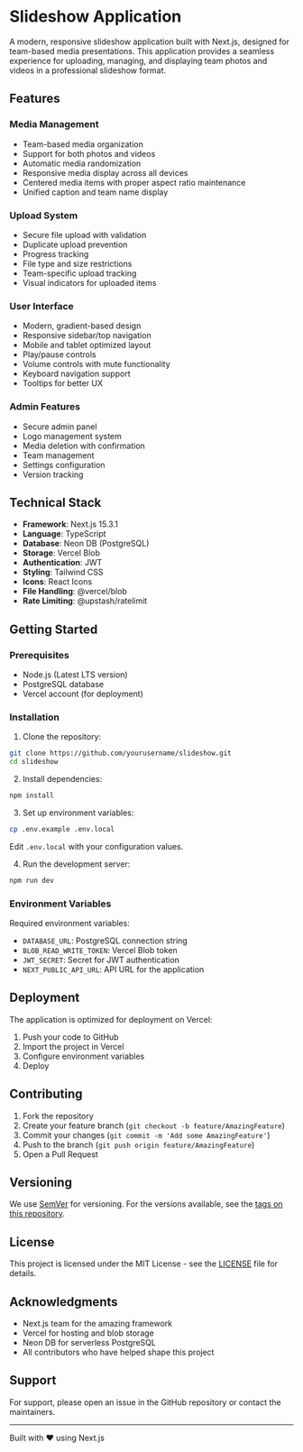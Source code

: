 # Slideshow Application

A modern, responsive slideshow application built with Next.js, designed for team-based media presentations. This application provides a seamless experience for uploading, managing, and displaying team photos and videos in a professional slideshow format.

## Features

### Media Management
- Team-based media organization
- Support for both photos and videos
- Automatic media randomization
- Responsive media display across all devices
- Centered media items with proper aspect ratio maintenance
- Unified caption and team name display

### Upload System
- Secure file upload with validation
- Duplicate upload prevention
- Progress tracking
- File type and size restrictions
- Team-specific upload tracking
- Visual indicators for uploaded items

### User Interface
- Modern, gradient-based design
- Responsive sidebar/top navigation
- Mobile and tablet optimized layout
- Play/pause controls
- Volume controls with mute functionality
- Keyboard navigation support
- Tooltips for better UX

### Admin Features
- Secure admin panel
- Logo management system
- Media deletion with confirmation
- Team management
- Settings configuration
- Version tracking

## Technical Stack

- **Framework**: Next.js 15.3.1
- **Language**: TypeScript
- **Database**: Neon DB (PostgreSQL)
- **Storage**: Vercel Blob
- **Authentication**: JWT
- **Styling**: Tailwind CSS
- **Icons**: React Icons
- **File Handling**: @vercel/blob
- **Rate Limiting**: @upstash/ratelimit

## Getting Started

### Prerequisites
- Node.js (Latest LTS version)
- PostgreSQL database
- Vercel account (for deployment)

### Installation

1. Clone the repository:
```bash
git clone https://github.com/yourusername/slideshow.git
cd slideshow
```

2. Install dependencies:
```bash
npm install
```

3. Set up environment variables:
```bash
cp .env.example .env.local
```
Edit `.env.local` with your configuration values.

4. Run the development server:
```bash
npm run dev
```

### Environment Variables

Required environment variables:
- `DATABASE_URL`: PostgreSQL connection string
- `BLOB_READ_WRITE_TOKEN`: Vercel Blob token
- `JWT_SECRET`: Secret for JWT authentication
- `NEXT_PUBLIC_API_URL`: API URL for the application

## Deployment

The application is optimized for deployment on Vercel:

1. Push your code to GitHub
2. Import the project in Vercel
3. Configure environment variables
4. Deploy

## Contributing

1. Fork the repository
2. Create your feature branch (`git checkout -b feature/AmazingFeature`)
3. Commit your changes (`git commit -m 'Add some AmazingFeature'`)
4. Push to the branch (`git push origin feature/AmazingFeature`)
5. Open a Pull Request

## Versioning

We use [SemVer](http://semver.org/) for versioning. For the versions available, see the [tags on this repository](https://github.com/yourusername/slideshow/tags).

## License

This project is licensed under the MIT License - see the [LICENSE](LICENSE) file for details.

## Acknowledgments

- Next.js team for the amazing framework
- Vercel for hosting and blob storage
- Neon DB for serverless PostgreSQL
- All contributors who have helped shape this project

## Support

For support, please open an issue in the GitHub repository or contact the maintainers.

---

Built with ❤️ using Next.js
